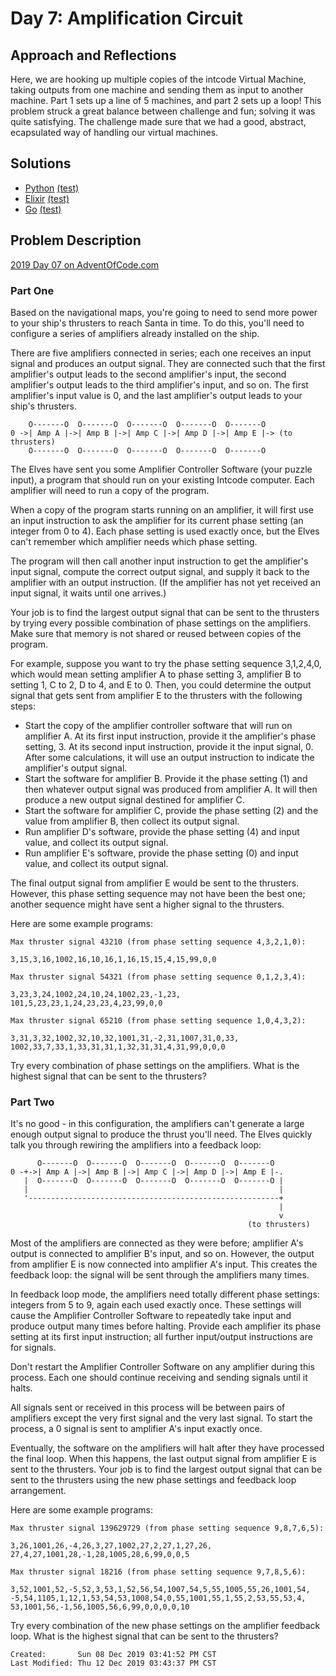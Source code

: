 # Day 7: Amplification Circuit

## Approach and Reflections

Here, we are hooking up multiple copies of the intcode Virtual Machine, taking
outputs from one machine and sending them as input to another machine. Part
1 sets up a line of 5 machines, and part 2 sets up a loop! This problem struck
a great balance between challenge and fun; solving it was quite satisfying.
The challenge made sure that we had a good, abstract, ecapsulated way of
handling our virtual machines.

## Solutions

- [Python](./python_day07/day07.py) [(test)](./python_day07/day07_test.py)
- [Elixir](./elixir_day07/lib/)
  [(test)](./elixir_day07/test/elixir_day07_test.exs)
- [Go](./go_day07/day07.go) [(test)](./go_day07/day07_test.go)

## Problem Description

[2019 Day 07 on AdventOfCode.com](https://adventofcode.com/2019/day/7)

### Part One

Based on the navigational maps, you're going to need to send more power to
your ship's thrusters to reach Santa in time. To do this, you'll need to
configure a series of amplifiers already installed on the ship.

There are five amplifiers connected in series; each one receives an input
signal and produces an output signal. They are connected such that the first
amplifier's output leads to the second amplifier's input, the second
amplifier's output leads to the third amplifier's input, and so on. The first
amplifier's input value is 0, and the last amplifier's output leads to your
ship's thrusters.

```
    O-------O  O-------O  O-------O  O-------O  O-------O
0 ->| Amp A |->| Amp B |->| Amp C |->| Amp D |->| Amp E |-> (to thrusters)
    O-------O  O-------O  O-------O  O-------O  O-------O
```

The Elves have sent you some Amplifier Controller Software (your puzzle
input), a program that should run on your existing Intcode computer. Each
amplifier will need to run a copy of the program.

When a copy of the program starts running on an amplifier, it will first use
an input instruction to ask the amplifier for its current phase setting (an
integer from 0 to 4). Each phase setting is used exactly once, but the Elves
can't remember which amplifier needs which phase setting.

The program will then call another input instruction to get the amplifier's
input signal, compute the correct output signal, and supply it back to the
amplifier with an output instruction. (If the amplifier has not yet received
an input signal, it waits until one arrives.)

Your job is to find the largest output signal that can be sent to the
thrusters by trying every possible combination of phase settings on the
amplifiers. Make sure that memory is not shared or reused between copies of
the program.

For example, suppose you want to try the phase setting sequence 3,1,2,4,0,
which would mean setting amplifier A to phase setting 3, amplifier B to
setting 1, C to 2, D to 4, and E to 0. Then, you could determine the output
signal that gets sent from amplifier E to the thrusters with the following
steps:

- Start the copy of the amplifier controller software that will run on
  amplifier A. At its first input instruction, provide it the amplifier's
  phase setting, 3. At its second input instruction, provide it the input
  signal, 0. After some calculations, it will use an output instruction to
  indicate the amplifier's output signal.
- Start the software for amplifier B. Provide it the phase setting (1) and
  then whatever output signal was produced from amplifier A. It will then
  produce a new output signal destined for amplifier C.
- Start the software for amplifier C, provide the phase setting (2) and the
  value from amplifier B, then collect its output signal.
- Run amplifier D's software, provide the phase setting (4) and input value,
  and collect its output signal.
- Run amplifier E's software, provide the phase setting (0) and input value,
  and collect its output signal.

The final output signal from amplifier E would be sent to the thrusters.
However, this phase setting sequence may not have been the best one; another
sequence might have sent a higher signal to the thrusters.

Here are some example programs:

```
Max thruster signal 43210 (from phase setting sequence 4,3,2,1,0):

3,15,3,16,1002,16,10,16,1,16,15,15,4,15,99,0,0

Max thruster signal 54321 (from phase setting sequence 0,1,2,3,4):

3,23,3,24,1002,24,10,24,1002,23,-1,23,
101,5,23,23,1,24,23,23,4,23,99,0,0

Max thruster signal 65210 (from phase setting sequence 1,0,4,3,2):

3,31,3,32,1002,32,10,32,1001,31,-2,31,1007,31,0,33,
1002,33,7,33,1,33,31,31,1,32,31,31,4,31,99,0,0,0
```

Try every combination of phase settings on the amplifiers. What is the highest
signal that can be sent to the thrusters?

### Part Two

It's no good - in this configuration, the amplifiers can't generate a large
enough output signal to produce the thrust you'll need. The Elves quickly talk
you through rewiring the amplifiers into a feedback loop:

```
      O-------O  O-------O  O-------O  O-------O  O-------O
0 -+->| Amp A |->| Amp B |->| Amp C |->| Amp D |->| Amp E |-.
   |  O-------O  O-------O  O-------O  O-------O  O-------O |
   |                                                        |
   '--------------------------------------------------------+
                                                            |
                                                            v
                                                     (to thrusters)
```

Most of the amplifiers are connected as they were before; amplifier A's output
is connected to amplifier B's input, and so on. However, the output from
amplifier E is now connected into amplifier A's input. This creates the
feedback loop: the signal will be sent through the amplifiers many times.

In feedback loop mode, the amplifiers need totally different phase settings:
integers from 5 to 9, again each used exactly once. These settings will cause
the Amplifier Controller Software to repeatedly take input and produce output
many times before halting. Provide each amplifier its phase setting at its
first input instruction; all further input/output instructions are for
signals.

Don't restart the Amplifier Controller Software on any amplifier during this
process. Each one should continue receiving and sending signals until it
halts.

All signals sent or received in this process will be between pairs of
amplifiers except the very first signal and the very last signal. To start the
process, a 0 signal is sent to amplifier A's input exactly once.

Eventually, the software on the amplifiers will halt after they have processed
the final loop. When this happens, the last output signal from amplifier E is
sent to the thrusters. Your job is to find the largest output signal that can
be sent to the thrusters using the new phase settings and feedback loop
arrangement.

Here are some example programs:

```
Max thruster signal 139629729 (from phase setting sequence 9,8,7,6,5):

3,26,1001,26,-4,26,3,27,1002,27,2,27,1,27,26,
27,4,27,1001,28,-1,28,1005,28,6,99,0,0,5

Max thruster signal 18216 (from phase setting sequence 9,7,8,5,6):

3,52,1001,52,-5,52,3,53,1,52,56,54,1007,54,5,55,1005,55,26,1001,54,
-5,54,1105,1,12,1,53,54,53,1008,54,0,55,1001,55,1,55,2,53,55,53,4,
53,1001,56,-1,56,1005,56,6,99,0,0,0,0,10
```

Try every combination of the new phase settings on the amplifier feedback
loop. What is the highest signal that can be sent to the thrusters?

```
Created:       Sun 08 Dec 2019 03:41:52 PM CST
Last Modified: Thu 12 Dec 2019 03:43:37 PM CST
```
